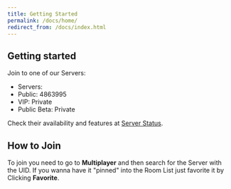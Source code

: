 ```yaml
---
title: Getting Started
permalink: /docs/home/
redirect_from: /docs/index.html
---
```


## Getting started

Join to one of our Servers:

<ul class="list-group">
  <li class="list-group-item disabled">Servers:</li>
  <li class="list-group-item">Public: 4863995</li>
  <li class="list-group-item">VIP: Private</li>
  <li class="list-group-item">Public Beta: Private</li>
</ul>

Check their availability and features at [Server Status](http://mwch-server.feiku.gq/status).

## How to Join

To join you need to go to **Multiplayer** and then search for the Server with the UID.
If you wanna have it "pinned" into the Room List just favorite it by Clicking **Favorite**.
